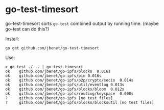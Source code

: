 # go-test-timesort

go-test-timesort sorts `go-test` combined output by running time.
(maybe go-test can do this?)

Install:

```
go get github.com/jbenet/go-test-timesort
```

Use:

```
> go test ./... | go-test-timesort
ok    github.com/jbenet/go-ipfs/blocks  0.016s
ok    github.com/jbenet/go-ipfs/pin 0.016s
ok    github.com/jbenet/go-ipfs/p2p/crypto/secio  0.014s
ok    github.com/jbenet/go-ipfs/util/eventlog 0.013s
ok    github.com/jbenet/go-ipfs/blocks/bloom  0.012s
ok    github.com/jbenet/go-ipfs/routing/keyspace  0.008s
?     github.com/jbenet/go-ipfs [no test files]
?     github.com/jbenet/go-ipfs/blocks/blocksutil [no test files]
```
